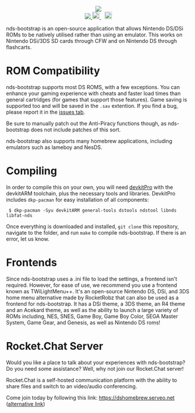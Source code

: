 <p align="center">
 <img src="https://i.imgur.com/BFIu7xX.png"><br>
 <span style="padding-right: 5px;">
  <a href="https://travis-ci.org/ahezard/nds-bootstrap">
   <img src="https://travis-ci.org/ahezard/nds-bootstrap.svg?branch=master"> 
  <a href="https://dev.azure.com/DS-Homebrew/Builds/_build?definitionId=12">
   <img src="https://dev.azure.com/DS-Homebrew/Builds/_apis/build/status/ahezard.nds-bootstrap?branchName=master" height="20">
  </a>
 </span>
 <span style="padding-left: 5px;">
  <a href="https://dshomebrew.serveo.net/">
   <img src="https://github.com/ahezard/nds-bootstrap/blob/master/images/Rocket.Chat button.png" height="20">
  </a>
 </span>
</p>

nds-bootstrap is an open-source application that allows Nintendo DS/DSi ROMs to be natively utilised rather than using an emulator. This works on Nintendo DSi/3DS SD cards through CFW and on Nintendo DS through flashcarts.

# ROM Compatibility

nds-bootstrap supports most DS ROMS, with a few exceptions. You can enhance your gaming experience with cheats and faster load times than general cartridges (for games that support those features). Game saving is supported too and will be saved in the `.sav` extention. If you find a bug, please report it in the [issues tab](https://github.com/ahezard/nds-bootstrap/issues).

Be sure to manually patch out the Anti-Piracy functions though, as nds-bootstrap does not include patches of this sort.

nds-bootstrap also supports many homebrew applications, including emulators such as lameboy and NesDS.

# Compiling

In order to compile this on your own, you will need [devkitPro](https://devkitpro.org/) with the devkitARM toolchain, plus the necessary tools and libraries. DevkitPro includes `dkp-pacman` for easy installation of all components:

```
 $ dkp-pacman -Syu devkitARM general-tools dstools ndstool libnds libfat-nds
```

Once everything is downloaded and installed, `git clone` this repository, navigate to the folder, and run `make` to compile nds-bootstrap. If there is an error, let us know.

# Frontends

Since nds-bootstrap uses a .ini file to load the settings, a frontend isn't required. However, for ease of use, we recommend you use a frontend known as TWiLightMenu++. It's an open-source Nintendo DS, DSi, and 3DS home menu alternative made by RocketRobz that can also be used as a frontend for nds-bootstrap. It has a DSi theme, a 3DS theme, an R4 theme and an Acekard theme, as well as the ability to launch a large variety of ROMs including, NES, SNES, Game Boy, Game Boy Color, SEGA Master System, Game Gear, and Genesis, as well as Nintendo DS roms!

# Rocket.Chat Server

Would you like a place to talk about your experiences with nds-bootstrap? Do you need some assistance? Well, why not join our Rocket.Chat server!

Rocket.Chat is a self-hosted communication platform with the ability to share files and switch to an video/audio conferencing.

Come join today by following this link: https://dshomebrew.serveo.net ([alternative link](https://b2b38a00.ngrok.io))
